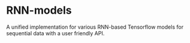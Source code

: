 # RNN-models
A unified implementation for various RNN-based Tensorflow models for sequential data with a user friendly API.
